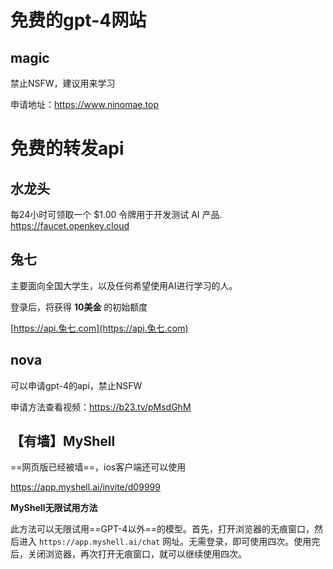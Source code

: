 # 免费的gpt-4网站

## magic

禁止NSFW，建议用来学习

申请地址：https://www.ninomae.top

# 免费的转发api

## 水龙头

每24小时可领取一个 $1.00 令牌用于开发测试 AI 产品.
https://faucet.openkey.cloud

## 兔七

主要面向全国大学生，以及任何希望使用AI进行学习的人。

登录后，将获得 **10美金** 的初始额度

[https://api.兔七.com](https://api.兔七.com)

## nova

可以申请gpt-4的api，禁止NSFW

申请方法查看视频：https://b23.tv/pMsdGhM

## 【有墙】MyShell

==网页版已经被墙==，ios客户端还可以使用

https://app.myshell.ai/invite/d09999

**MyShell无限试用方法**

此方法可以无限试用==GPT-4以外==的模型。首先，打开浏览器的无痕窗口，然后进入 `https://app.myshell.ai/chat` 网址。无需登录，即可使用四次。使用完后，关闭浏览器，再次打开无痕窗口，就可以继续使用四次。